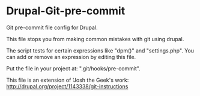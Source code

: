 Drupal-Git-pre-commit
=====================

Git pre-commit file config for Drupal.

This file stops you from making common mistakes with git using drupal.

The script tests for certain expressions like "dpm()" and "settings.php". 
You can add or remove an expression by editing this file.


Put the file in your project at: ".git/hooks/pre-commit". 


This file is an extension of 'Josh the Geek's work:
http://drupal.org/project/1143338/git-instructions



